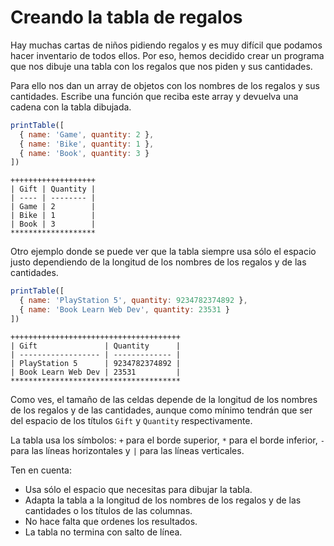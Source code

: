 # Creando la tabla de regalos

Hay muchas cartas de niños pidiendo regalos y es muy difícil que podamos hacer inventario de todos ellos. Por eso, hemos decidido crear un programa que nos dibuje una tabla con los regalos que nos piden y sus cantidades.

Para ello nos dan un array de objetos con los nombres de los regalos y sus cantidades. Escribe una función que reciba este array y devuelva una cadena con la tabla dibujada.

```javascript
printTable([
  { name: 'Game', quantity: 2 },
  { name: 'Bike', quantity: 1 },
  { name: 'Book', quantity: 3 }
])
```

```text
+++++++++++++++++++
| Gift | Quantity |
| ---- | -------- |
| Game | 2        |
| Bike | 1        |
| Book | 3        |
*******************
```

Otro ejemplo donde se puede ver que la tabla siempre usa sólo el espacio justo dependiendo de la longitud de los nombres de los regalos y de las cantidades.

```javascript
printTable([
  { name: 'PlayStation 5', quantity: 9234782374892 },
  { name: 'Book Learn Web Dev', quantity: 23531 }
])
```

```text
++++++++++++++++++++++++++++++++++++++
| Gift               | Quantity      |
| ------------------ | ------------- |
| PlayStation 5      | 9234782374892 |
| Book Learn Web Dev | 23531         |
**************************************
```

Como ves, el tamaño de las celdas depende de la longitud de los nombres de los regalos y de las cantidades, aunque como mínimo tendrán que ser del espacio de los títulos `Gift` y `Quantity` respectivamente.

La tabla usa los símbolos: `+` para el borde superior, `*` para el borde inferior, `-` para las líneas horizontales y `|` para las líneas verticales.

Ten en cuenta:

- Usa sólo el espacio que necesitas para dibujar la tabla.
- Adapta la tabla a la longitud de los nombres de los regalos y de las cantidades o los títulos de las columnas.
- No hace falta que ordenes los resultados.
- La tabla no termina con salto de línea.